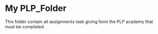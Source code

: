 # My PLP_Folder
This folder contain all assignments task giving form the PLP academy that must be completed.  
